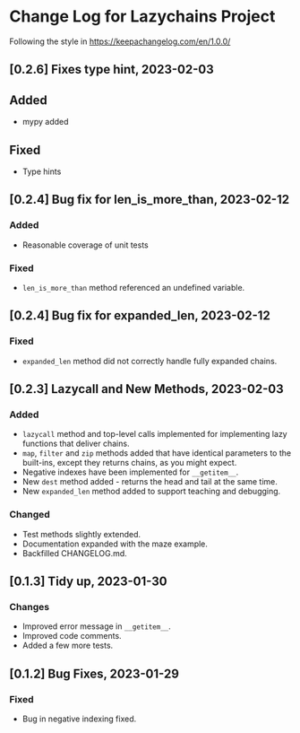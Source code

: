 # Change Log for Lazychains Project

Following the style in https://keepachangelog.com/en/1.0.0/

## [0.2.6] Fixes type hint, 2023-02-03

## Added

- mypy added

## Fixed

- Type hints

## [0.2.4] Bug fix for len_is_more_than, 2023-02-12

### Added

- Reasonable coverage of unit tests

### Fixed

- `len_is_more_than` method referenced an undefined variable.


## [0.2.4] Bug fix for expanded_len, 2023-02-12

### Fixed

- `expanded_len` method did not correctly handle fully expanded chains.


## [0.2.3] Lazycall and New Methods, 2023-02-03

### Added

- `lazycall` method and top-level calls implemented for implementing lazy functions that deliver chains.
- `map`, `filter` and `zip` methods added that have identical parameters to the built-ins, except they returns chains, as you might expect.
- Negative indexes have been implemented for `__getitem__`.
- New `dest` method added - returns the head and tail at the same time.
- New `expanded_len` method added to support teaching and debugging.

### Changed

- Test methods slightly extended.
- Documentation expanded with the maze example.
- Backfilled CHANGELOG.md.

## [0.1.3] Tidy up, 2023-01-30

### Changes

- Improved error message in `__getitem__`.
- Improved code comments.
- Added a few more tests.

## [0.1.2] Bug Fixes, 2023-01-29

### Fixed 

- Bug in negative indexing fixed.
